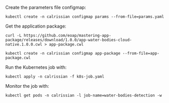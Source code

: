
Create the parameters file configmap:

```
kubectl create -n calrissian configmap params --from-file=params.yaml
```

Get the application package: 

```
curl -L https://github.com/eoap/mastering-app-package/releases/download/1.0.0/app-water-bodies-cloud-native.1.0.0.cwl > app-package.cwl
```

```
kubectl create -n calrissian configmap app-package --from-file=app-package.cwl
```

Run the Kubernetes job with: 

```
kubectl apply -n calrissian -f k8s-job.yaml
```

Monitor the job with: 

```
kubectl get pods -n calrissian -l job-name=water-bodies-detection -w
```